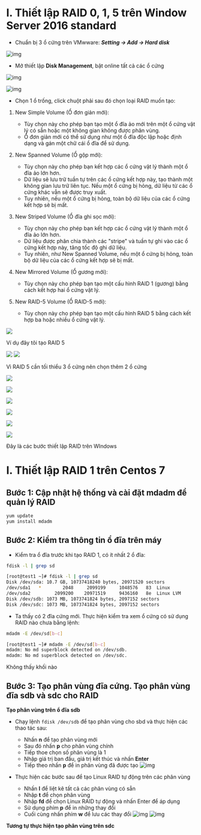 # I. Thiết lập RAID 0, 1, 5 trên Window Server 2016 standard

- Chuẩn bị 3 ổ cứng trên VMwware: ***Setting -> Add -> Hard disk***

![img](../imgs/raid7.png)

- Mở thiết lập **Disk Management**, bật online tất cả các ổ cứng

![img](../imgs/raid8.png)

![img](../imgs/raid9.png)

- Chọn 1 ổ trống, click chuột phải sau đó chọn loại RAID muốn tạo:

1. New Simple Volume (Ổ đơn giản mới):
   - Tùy chọn này cho phép bạn tạo một ổ đĩa ảo mới trên một ổ cứng vật lý có sẵn hoặc một không gian không được phân vùng.
   - Ổ đơn giản mới có thể sử dụng như một ổ đĩa độc lập hoặc định dạng và gán một chữ cái ổ đĩa để sử dụng.

2. New Spanned Volume (Ổ gộp mới):
   - Tùy chọn này cho phép bạn kết hợp các ổ cứng vật lý thành một ổ đĩa ảo lớn hơn.
   - Dữ liệu sẽ lưu trữ tuần tự trên các ổ cứng kết hợp này, tạo thành một không gian lưu trữ liên tục. Nếu một ổ cứng bị hỏng, dữ liệu từ các ổ cứng khác vẫn sẽ được truy xuất.
   - Tuy nhiên, nếu một ổ cứng bị hỏng, toàn bộ dữ liệu của các ổ cứng kết hợp sẽ bị mất.

3. New Striped Volume (Ổ đĩa ghi sọc mới):
   - Tùy chọn này cho phép bạn kết hợp các ổ cứng vật lý thành một ổ đĩa ảo lớn hơn.
   - Dữ liệu được phân chia thành các "stripe" và tuần tự ghi vào các ổ cứng kết hợp này, tăng tốc độ ghi dữ liệu.
   - Tuy nhiên, như New Spanned Volume, nếu một ổ cứng bị hỏng, toàn bộ dữ liệu của các ổ cứng kết hợp sẽ bị mất.

4. New Mirrored Volume (Ổ gương mới):
   - Tùy chọn này cho phép bạn tạo một cấu hình RAID 1 (gương) bằng cách kết hợp hai ổ cứng vật lý.

5. New RAID-5 Volume (Ổ RAID-5 mới):
   - Tùy chọn này cho phép bạn tạo một cấu hình RAID 5 bằng cách kết hợp ba hoặc nhiều ổ cứng vật lý.

![](../imgs/raid10.png)


Ví dụ đây tôi tạo RAID 5

![](../imgs/raid11.png)
![](../imgs/raid12.png)

Vì RAID 5 cần tối thiểu 3 ổ cứng nên chọn thêm 2 ổ cứng 

![](../imgs/raid13.png)

![](../imgs/raid14.png)

![](../imgs/raid15.png)

![](../imgs/raid16.png)

![](../imgs/raid17.png)

![](../imgs/raid18.png)

Đây là các bước thiết lập RAID trên WIndows

# I. Thiết lập RAID 1 trên Centos 7

## Bước 1: Cập nhật hệ thống và cài đặt mdadm để quản lý RAID

```sh
yum update
yum install mdadm
```
## Bước 2: Kiểm tra thông tin ổ đĩa trên máy
- Kiểm tra ổ đĩa trước khi tạo RAID 1, có ít nhất 2 ổ đĩa:
```sh
fdisk -l | grep sd
```

```sh
[root@test1 ~]# fdisk -l | grep sd
Disk /dev/sda: 10.7 GB, 10737418240 bytes, 20971520 sectors
/dev/sda1   *        2048     2099199     1048576   83  Linux
/dev/sda2         2099200    20971519     9436160   8e  Linux LVM
Disk /dev/sdb: 1073 MB, 1073741824 bytes, 2097152 sectors
Disk /dev/sdc: 1073 MB, 1073741824 bytes, 2097152 sectors
```

- Ta thấy có 2 đĩa cứng mới. Thực hiện kiểm tra xem ổ cứng có sử dụng RAID nào chưa bằng lệnh:

```sh
mdadm -E /dev/sd[b-c]
```

```sh
[root@test1 ~]# mdadm -E /dev/sd[b-c]
mdadm: No md superblock detected on /dev/sdb.
mdadm: No md superblock detected on /dev/sdc.
```
Không thấy khối nào

## Bước 3: Tạo phân vùng đĩa cứng. Tạo phân vùng đĩa sdb và sdc cho RAID

**Tạo phân vùng trên ổ đĩa sdb**

- Chạy lệnh `fdisk /dev/sdb` để tạo phân vùng cho sbd và thực hiện các thao tác sau:
    - Nhấn **n** để tạo phân vùng mới
    - Sau đó nhấn **p** cho phân vùng chính
    - Tiếp thoe chọn số phân vùng là 1
    - Nhập giá trị ban đầu, giá trị kết thúc và nhấn **Enter**
    - Tiếp theo nhấn **p** để in phân vùng đã được tạo 
    ![img](../imgs/raid19.png)

- Thực hiện các bước sau để tạo Linux RAID tự động trên các phân vùng
    - Nhấn **l** để liệt kê tất cả các phân vùng có sẵn
    - Nhập **t** để chọn phân vùng 
    - Nhập **fd** để chọn Linux RAID tự động và nhấn Enter để áp dụng
    - Sử dụng phím **p** để in những thay đổi
    - Cuối cùng nhấn phím **w** để lưu các thay đổi
    ![img](../imgs/raid20.png)
    ![img](../imgs/raid21.png)

**Tương tự thực hiện tạo phân vùng trên sdc**





